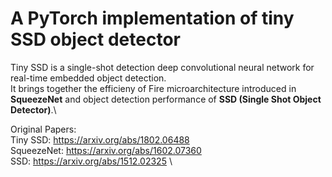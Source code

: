 # A PyTorch implementation of tiny SSD object detector
Tiny SSD is a single-shot detection deep convolutional neural network for real-time embedded object detection.\
It brings together the efficieny of Fire microarchitecture introduced in **SqueezeNet** and object detection performance of **SSD (Single Shot Object Detector)**.\

Original Papers:\
	Tiny SSD: https://arxiv.org/abs/1802.06488 \
	SqueezeNet: https://arxiv.org/abs/1602.07360 \
	SSD: https://arxiv.org/abs/1512.02325 \
	

